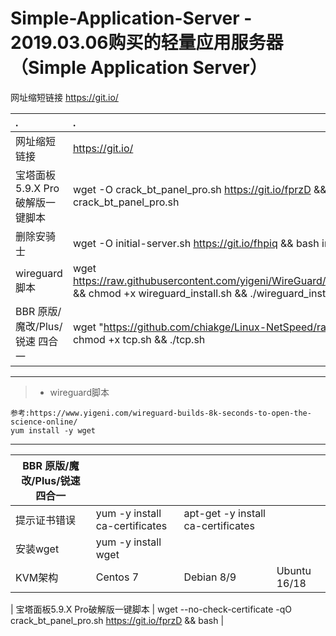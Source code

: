 # Simple-Application-Server - 2019.03.06购买的轻量应用服务器 （Simple Application Server）

网址缩短链接 https://git.io/

|.|.|
| :--------   | :-----  | 
| 网址缩短链接     | https://git.io/ |
| 宝塔面板5.9.X Pro破解版一键脚本 | wget -O crack_bt_panel_pro.sh https://git.io/fprzD && bash crack_bt_panel_pro.sh |
|删除安骑士                      | wget -O initial-server.sh https://git.io/fhpiq && bash initial-server.sh|
|wireguard脚本                  | wget https://raw.githubusercontent.com/yigeni/WireGuard/master/wireguard_install.sh && chmod +x wireguard_install.sh && ./wireguard_install.sh |
|BBR 原版/魔改/Plus/锐速 四合一   | wget "https://github.com/chiakge/Linux-NetSpeed/raw/master/tcp.sh" && chmod +x tcp.sh && ./tcp.sh|

---
> * wireguard脚本
```
参考:https://www.yigeni.com/wireguard-builds-8k-seconds-to-open-the-science-online/
yum install -y wget
```
---

| BBR 原版/魔改/Plus/锐速 四合一        ||||
| --------   | :-----  | :----  |:----  |
| 提示证书错误     | yum -y install ca-certificates |   apt-get -y install ca-certificates     |
| 安装wget        |   yum -y install wget  |
| KVM架构        |    Centos 7| Debian 8/9| Ubuntu 16/18  |

| 宝塔面板5.9.X Pro破解版一键脚本 | wget --no-check-certificate -qO crack_bt_panel_pro.sh https://git.io/fprzD && bash |
